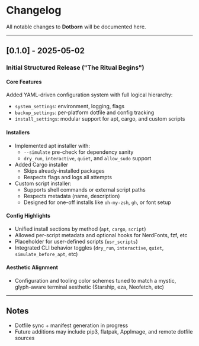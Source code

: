 # Changelog

All notable changes to **Dotborn** will be documented here.

---

## [0.1.0] - 2025-05-02

### Initial Structured Release ("The Ritual Begins")

#### Core Features

Added YAML-driven configuration system with full logical hierarchy:

- `system_settings`: environment, logging, flags
- `backup_settings`: per-platform dotfile and config tracking
- `install_settings`: modular support for apt, cargo, and custom scripts

#### Installers

- Implemented apt installer with:
  - `--simulate` pre-check for dependency sanity
  - `dry_run`, `interactive`, `quiet`, and `allow_sudo` support
- Added Cargo installer
  - Skips already-installed packages
  - Respects flags and logs all attempts
- Custom script installer:
  - Supports shell commands or external script paths
  - Respects metadata (name, description)
  - Designed for one-off installs like `oh-my-zsh`, `gh`, or font setup

#### Config Highlights

- Unified install sections by method (`apt`, `cargo`, `script`)
- Allowed per-script metadata and optional hooks for NerdFonts, fzf, etc
- Placeholder for user-defined scripts (`usr_scripts`)
- Integrated CLI behavior toggles (`dry_run`, `interactive`, `quiet`, `simulate_before_apt`, etc)

#### Aesthetic Alignment

- Configuration and tooling color schemes tuned to match a mystic, glyph-aware terminal aesthetic (Starship, eza, Neofetch, etc)

---

## Notes

- Dotfile sync + manifest generation in progress
- Future additions may include pip3, flatpak, AppImage, and remote dotfile sources
